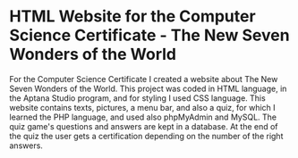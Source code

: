 # HTML Website for the Computer Science Certificate - The New Seven Wonders of the World
For the Computer Science Certificate I created a website about The New Seven Wonders of the World. This project was coded in HTML language, in the Aptana Studio program, and for styling I used CSS language. This website contains texts, pictures, a menu bar, and also a quiz, for which I learned the PHP language, and used also phpMyAdmin and MySQL. The quiz game's questions and answers are kept in a database. At the end of the quiz the user gets a certification depending on the number of the right answers.
